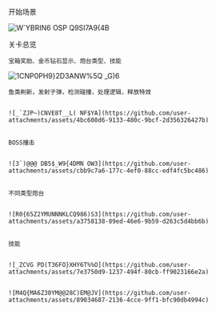   开始场景
  
                            
![W`YBRIN6 OSP Q9SI7A9(4B](https://github.com/user-attachments/assets/9db07b61-f63b-49c3-9ac8-c513f3e74c95)


  关卡总览

    宝箱奖励、金币钻石显示、炮台类型、技能


![1CNP0PH9}2D3ANW%5Q _G)6](https://github.com/user-attachments/assets/2149a21a-5ea3-4d60-8681-263df1cc9941)


    鱼类刷新，发射子弹，检测碰撞，处理逻辑，释放特效


    ![_`ZJP~)CNVE8T__L( NF$YA](https://github.com/user-attachments/assets/4bc608d6-9133-480c-9bcf-2d356326427b)


    BOSS撞击
    

    ![3`)@@@ DB5$_W9{4DMN OW3](https://github.com/user-attachments/assets/cbb9c7a6-177c-4ef0-88cc-edf4fc5bc486)


    不同类型炮台


    ![R0{65Z2YMUNNNKLCQ986)S3](https://github.com/user-attachments/assets/a3758138-89ed-46e6-9b59-d263c5d4bb6b)


    技能


    ![_ZCVG PD(T36FO}XHY6T%%O](https://github.com/user-attachments/assets/7e3750d9-1237-494f-80cb-ff9023166e2a)


    ![M4Q{MA6Z30YM@@28C)EM@JV](https://github.com/user-attachments/assets/89034687-2136-4cce-9ff1-bfc90db4994c)







    
